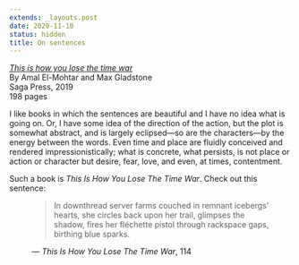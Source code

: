 ```yaml
---
extends: _layouts.post
date: 2020-11-10
status: hidden
title: On sentences
---
```


<p class="smaller" itemscope itemtype="https://schema.org/Book" itemid="https://www.worldcat.org/title/this-is-how-you-lose-the-time-war/oclc/1033576552">
<cite itemprop="name"><a href="https://www.worldcat.org/title/this-is-how-you-lose-the-time-war/oclc/1033576552">This is how you lose the time war</a></cite><br>
By <span itemprop="author">Amal El-Mohtar</span>
and <span itemprop="author">Max Gladstone</span><br>
Saga Press, <time itemprop="datePublished" datetime="2019">2019</time><br>
<span itemprop="numberOfPages">198</span> pages
<meta itemprop="isbn" content="9781534430990">
</p>

I like books in which the sentences are beautiful and I have no idea
what is going on.<!-- FOLD --> Or, I have some idea of the direction of the action,
but the plot is somewhat abstract, and is largely eclipsed—so are the
characters—by the energy between the words. Even time and place are
fluidly conceived and rendered impressionistically; what is concrete,
what persists, is not place or action or character but desire, fear,
love, and even, at times, contentment.

Such a book is <cite>This Is How You Lose The Time War</cite>. Check out
this sentence:

<figure>

> In downthread server farms couched in remnant icebergs’ hearts, she
> circles back upon her trail, glimpses the shadow, fires her fléchette
> pistol through rackspace gaps, birthing blue sparks.

<figcaption>— <cite>This Is How You Lose The Time War</cite>,
114</figcaption>

</figure>
